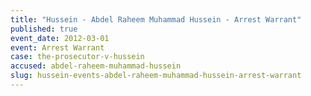 ```yaml
---
title: "Hussein - Abdel Raheem Muhammad Hussein - Arrest Warrant"
published: true
event_date: 2012-03-01
event: Arrest Warrant
case: the-prosecutor-v-hussein
accused: abdel-raheem-muhammad-hussein
slug: hussein-events-abdel-raheem-muhammad-hussein-arrest-warrant
---
```

